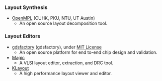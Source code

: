 ### Layout Synthesis
 - [OpenMPL](https://github.com/limbo018/OpenMPL) (CUHK, PKU, NTU, UT Austin)
   - An open source layout decomposition tool.

### Layout Editors
* [gdsfactory](https://github.com/gdsfactory/gdsfactory) (gdsfactory), under [MIT License](https://github.com/gdsfactory/gdsfactory/blob/main/LICENSE)
  + An open source platform for end to-end chip design and validation.
* [Magic](http://opencircuitdesign.com/magic/)
  + A VLSI layout editor, extraction, and DRC tool.
* [KLayout](https://www.klayout.de/build.html)
  + A high performance layout viewer and editor.
